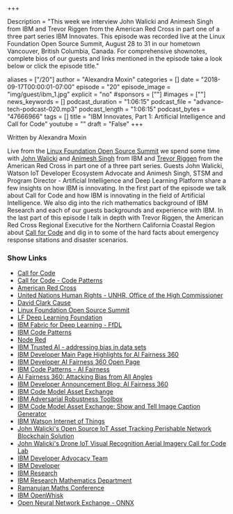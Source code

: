 +++

Description = "This week we interview John Walicki and Animesh Singh from IBM and Trevor Riggen from the American Red Cross in part one of a three part series IBM Innovates. This episode was recorded live at the Linux Foundation Open Source Summit, August 28 to 31 in our hometown Vancouver, British Columbia, Canada. For comprehensive shownotes, complete bios of our guests and links mentioned in the episode take a look below or click the episode title."

aliases = ["/20"]
author = "Alexandra Moxin"
categories = []
date = "2018-09-17T00:00:01-07:00"
episode = "20"
episode_image = "img/guest/ibm_1.jpg"
explicit = "no"
#sponsors = [""]
#images = [""]
news_keywords = []
podcast_duration = "1:06:15"
podcast_file = "advance-tech-podcast-020.mp3"
podcast_length = "1:06:15"
podcast_bytes = "47666966"
tags = []
title = "IBM Innovates, Part 1: Artificial Intelligence and Call for Code"
youtube = ""
draft = "False"
+++

Written by Alexandra Moxin

Live from the [Linux Foundation Open Source Summit](https://events.linuxfoundation.org/events/open-source-summit-north-america-2018/) we spend some time with [John Walicki](https://advancetechmedia.org/guest/#John_Walicki) and [Animesh Singh](https://advancetechmedia.org/guest/#Animesh_Singh) from IBM and [Trevor Riggen](https://advancetechmedia.org/guest/#Trevor_Riggen) from the American Red Cross in part one of a three part series. Guests John Walicki, Watson IoT Developer Ecosystem Advocate and Animesh Singh, STSM and Program Director - Artificial Intelligence and Deep Learning Platform share a few insights on how IBM is innovating. In the first part of the episode we talk about Call for Code and how IBM is innovating in the field of Artificial Intelligence. We also dig into the rich mathematics background of IBM Research and each of our guests backgrounds and experience with IBM. In the last part of this episode I talk in depth with Trevor Riggen, the American Red Cross Regional Executive for the Northern California Coastal Region about [Call for Code](https://developer.ibm.com/callforcode/) and dig in to some of the hard facts about emergency response sitations and disaster scenarios.


### Show Links

* [Call for Code](https://callforcode.org/)
* [Call for Code - Code Patterns](https://developer.ibm.com/callforcode/)
* [American Red Cross](https://www.redcross.org/)
* [United Nations Human Rights - UNHR, Office of the High Commissioner](https://www.ohchr.org/EN/pages/home.aspx)
* [David Clark Cause](https://davidclarkcause.com/)
* [Linux Foundation Open Source Summit](https://events.linuxfoundation.org/events/open-source-summit-north-america-2018/)
* [LF Deep Learning Foundation](https://deeplearningfoundation.org/)
* [IBM Fabric for Deep Learning - FfDL](https://github.com/IBM/FfDL)
* [IBM Code Patterns](https://developer.ibm.com/patterns/)
* [Node Red](https://nodered.org/)
* [IBM Trusted AI - addressing bias in data sets](https://www.research.ibm.com/artificial-intelligence/trusted-ai/)
* [IBM Developer Main Page Highlights for AI Fairness 360](https://developer.ibm.com/technologies/artificial-intelligence/)
* [IBM Developer AI Fairness 360 Open Page](https://developer.ibm.com/code/open/projects/ai-fairness-360/)
* [IBM Code Patterns - AI Fairness](https://developer.ibm.com/patterns/ensuring-fairness-when-processing-loan-applications/)
* [AI Fairness 360: Attacking Bias from All Angles](https://developer.ibm.com/blogs/2018/09/19/ai-fairness-360-attacking-bias-from-all-angles/)
* [IBM Developer Announcement Blog: AI Fairness 360](https://developer.ibm.com/blogs/2018/09/19/ai-fairness-360-raise-ai-right/)
* [IBM Code Model Asset Exchange](https://developer.ibm.com/code/exchanges/models/)
* [IBM Adversarial Robustness Toolbox](https://github.com/IBM/adversarial-robustness-toolbox)
* [IBM Code Model Asset Exchange: Show and Tell Image Caption Generator](https://github.com/IBM/MAX-Image-Caption-Generator)
* [IBM Watson Internet of Things](https://www.ibm.com/internet-of-things)
* [John Walicki's Open Source IoT Asset Tracking Perishable Network Blockchain Solution](https://github.com/johnwalicki/IoT-AssetTracking-Perishable-Network-Blockchain)
* [John Walicki's Drone IoT Visual Recognition Aerial Imagery Call for Code Lab](https://github.com/johnwalicki/Drones-IoT-Visual-Recognition)
* [IBM Developer Advocacy Team](https://developer.ibm.com/code/community/advocates)
* [IBM Developer](https://developer.ibm.com/)
* [IBM Research](http://www.research.ibm.com/)
* [IBM Research Mathematics Department](https://researcher.watson.ibm.com/researcher/view_group.php?id=1757)
* [Ramanujan Maths Conference](http://www.ramanujaneducationalsociety.org/)
* [IBM OpenWhisk](https://developer.ibm.com/code/open/projects/openwhisk/)
* [Open Neural Network Exchange - ONNX](https://onnx.ai/)











